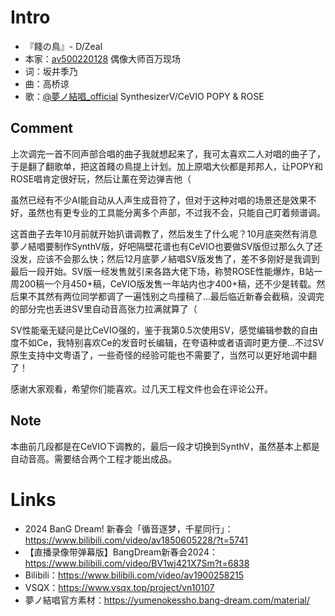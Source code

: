 # Intro
- 『餞の鳥』- D/Zeal
- 本家：[av500220128](https://www.bilibili.com/video/av500220128) 偶像大师百万现场
- 词：坂井季乃
- 曲：高桥谅
- 歌：[@夢ノ結唱_official](https://space.bilibili.com/3493083838679536) SynthesizerV/CeVIO POPY & ROSE

## Comment
上次调完一首不同声部合唱的曲子我就想起来了，我可太喜欢二人对唱的曲子了，于是翻了翻歌单，把这首餞の鳥提上计划。加上原唱大伙都是邦邦人，让POPY和ROSE唱肯定很好玩，然后让薰在旁边弹吉他（

虽然已经有不少AI能自动从人声生成音符了，但对于这种对唱的场景还是效果不好，虽然也有更专业的工具能分离多个声部，不过我不会，只能自己盯着频谱调。

这首曲子去年10月前就开始扒谱调教了，然后发生了什么呢？10月底突然有消息夢ノ結唱要制作SynthV版，好吧隔壁花谱也有CeVIO也要做SV版但过那么久了还没发，应该不会那么快；然后12月底夢ノ結唱SV版发售了，差不多刚好是我调到最后一段开始。SV版一经发售就引来各路大佬下场，称赞ROSE性能爆炸，B站一周200稿一个月450+稿，CeVIO版发售一年站内也才400+稿，还不少是转载。然后果不其然有两位同学都调了一遍饯别之鸟撞稿了…最后临近新春会截稿，没调完的部分完也丢进SV里自动音高张力拉满就算了（

SV性能毫无疑问是比CeVIO强的，鉴于我第0.5次使用SV，感觉编辑参数的自由度不如Ce，我特别喜欢Ce的发音时长编辑，在夸语种或者语调时更方便…不过SV原生支持中文粤语了，一些奇怪的经验可能也不需要了，当然可以更好地调中翻了！

感谢大家观看，希望你们能喜欢。过几天工程文件也会在评论公开。

## Note
本曲前几段都是在CeVIO下调教的，最后一段才切换到SynthV，虽然基本上都是自动音高。需要结合两个工程才能出成品。

# Links
* 2024 BanG Dream! 新春会「循音逐梦，千星同行」：https://www.bilibili.com/video/av1850605228/?t=5741
* 【直播录像带弹幕版】BangDream新春会2024：https://www.bilibili.com/video/BV1wj421X7Sm?t=6838
* Bilibili：https://www.bilibili.com/video/av1900258215
* VSQX：https://www.vsqx.top/project/vn10107
* 夢ノ結唱官方素材：https://yumenokessho.bang-dream.com/material/
